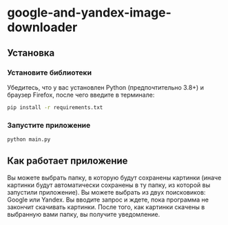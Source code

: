# google-and-yandex-image-downloader

## Установка

### Установите библиотеки
Убедитесь, что у вас установлен Python (предпочтительно 3.8+) и браузер Firefox, после чего введите в терминале:

```bash
pip install -r requirements.txt
```

### Запустите приложение
```bash
python main.py
```

## Как работает приложение
Вы можете выбрать папку, в которую будут сохранены картинки (иначе картинки будут автоматически сохранены в ту папку, из которой вы запустили приложение). Вы можете выбрать из двух поисковиков: Google или Yandex. Вы вводите запрос и ждете, пока программа не закончит скачивать картинки. После того, как картинки скачены в выбранную вами папку, вы получите уведомление. 